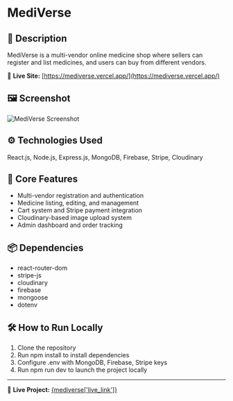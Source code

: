 # MediVerse

## 📄 Description
MediVerse is a multi-vendor online medicine shop where sellers can register and list medicines, and users can buy from different vendors.

🔗 **Live Site:** [https://mediverse.vercel.app/](https://mediverse.vercel.app/)

## 🖼️ Screenshot
![MediVerse Screenshot](assets/mediverse-screenshot.png)

## ⚙️ Technologies Used
React.js, Node.js, Express.js, MongoDB, Firebase, Stripe, Cloudinary

## 🚀 Core Features
- Multi-vendor registration and authentication
- Medicine listing, editing, and management
- Cart system and Stripe payment integration
- Cloudinary-based image upload system
- Admin dashboard and order tracking

## 📦 Dependencies
- react-router-dom
- stripe-js
- cloudinary
- firebase
- mongoose
- dotenv

## 🛠️ How to Run Locally

1. Clone the repository
2. Run npm install to install dependencies
2. Configure .env with MongoDB, Firebase, Stripe keys
2. Run npm run dev to launch the project locally

---
🔗 **Live Project:** [{mediverse['live_link']}]({mediverse['live_link']})
